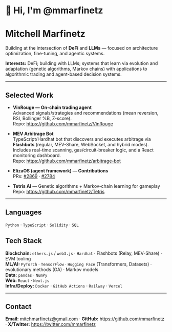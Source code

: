 # 👋 Hi, I'm @mmarfinetz
# Mitchell Marfinetz

Building at the intersection of **DeFi** and **LLMs** — focused on architecture optimization, fine-tuning, and agentic systems.

**Interests:** DeFi; building with LLMs; systems that learn via evolution and adaptation (genetic algorithms, Markov chains) with applications to algorithmic trading and agent-based decision systems.

---

## Selected Work
- **VinRouge — On-chain trading agent**  
  Advanced signals/strategies and recommendations (mean reversion, RSI, Bollinger %B, Z-score).  
  Repo: https://github.com/mmarfinetz/VinRouge

- **MEV Arbitrage Bot**  
  TypeScript/Hardhat bot that discovers and executes arbitrage via **Flashbots** (regular, MEV-Share, WebSocket, and hybrid modes). Includes real-time scanning, gas/circuit-breaker logic, and a React monitoring dashboard.  
  Repo: https://github.com/mmarfinetz/arbitrage-bot

- **ElizaOS (agent framework) — Contributions**  
  PRs: [#2869](https://github.com/elizaOS/eliza/pull/2869) · [#2784](https://github.com/elizaOS/eliza/pull/2784)

- **Tetris AI** — Genetic algorithms + Markov-chain learning for gameplay  
  Repo: https://github.com/mmarfinetz/Tetris

---

## Languages
`Python` · `TypeScript` · `Solidity` · `SQL`

## Tech Stack
**Blockchain:** `ethers.js` / `web3.js` · `Hardhat` · Flashbots (Relay, MEV-Share) · EVM tooling  
**ML/AI:** `PyTorch` · `TensorFlow` · `Hugging Face` (Transformers, Datasets) · evolutionary methods (GA) · Markov models  
**Data:** `pandas` · `NumPy`  
**Web:** `React` · `Next.js`  
**Infra/Deploy:** `Docker` · `GitHub Actions` · `Railway` · `Vercel`

---

## Contact
**Email:** mitchmarfinetz@gmail.com · **GitHub:** https://github.com/mmarfinetz · **X/Twitter:** https://twitter.com/mmarfinetz



